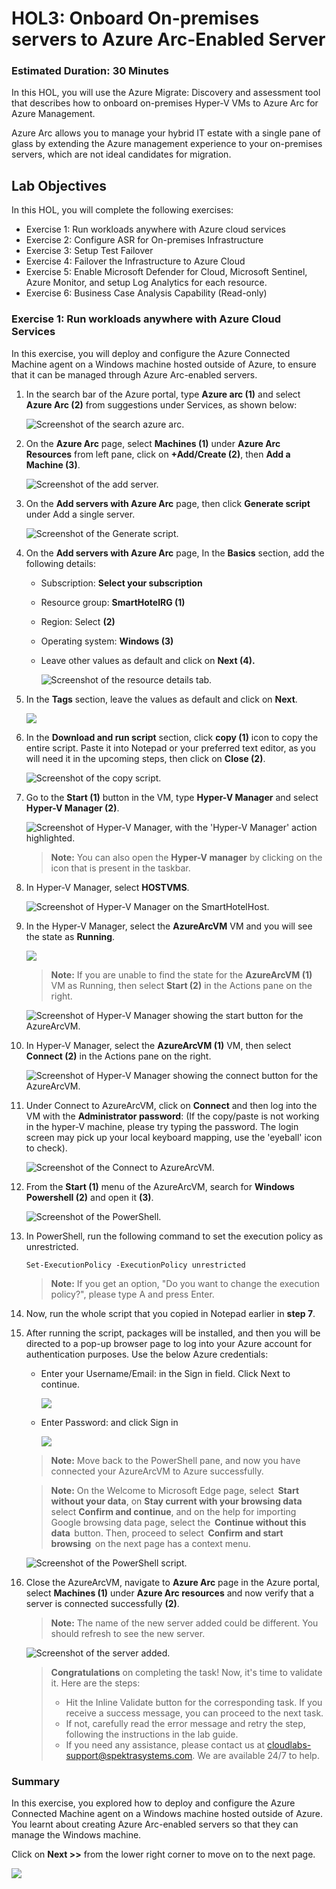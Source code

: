 
# HOL3: Onboard On-premises servers to Azure Arc-Enabled Server


### Estimated Duration: 30 Minutes

In this HOL, you will use the Azure Migrate: Discovery and assessment tool that describes how to onboard on-premises Hyper-V VMs to Azure Arc for Azure Management.

Azure Arc allows you to manage your hybrid IT estate with a single pane of glass by extending the Azure management experience to your on-premises servers, which are not ideal candidates for migration.

## Lab Objectives

In this HOL, you will complete the following exercises:

- Exercise 1: Run workloads anywhere with Azure cloud services
- Exercise 2: Configure ASR for On-premises Infrastructure
- Exercise 3: Setup Test Failover
- Exercise 4: Failover the Infrastructure to Azure Cloud
- Exercise 5: Enable Microsoft Defender for Cloud, Microsoft Sentinel, Azure Monitor, and setup Log Analytics for each resource.
- Exercise 6: Business Case Analysis Capability (Read-only)

### Exercise 1: Run workloads anywhere with Azure Cloud Services

In this exercise, you will deploy and configure the Azure Connected Machine agent on a Windows machine hosted outside of Azure, to ensure that it can be managed through Azure Arc-enabled servers.

1. In the search bar of the Azure portal, type **Azure arc (1)** and select **Azure Arc (2)** from suggestions under Services, as shown below:
   
    ![Screenshot of the search azure arc.](Images/15-7-25-l9-11.png "search azure arc")
  
1. On the **Azure Arc** page, select **Machines (1)** under **Azure Arc Resources** from left pane, click on **+Add/Create (2)**, then **Add a Machine (3)**.
    
    ![Screenshot of the add server.](Images/15-7-25-l9-2.png "add server")
    
1. On the **Add servers with Azure Arc** page, then click **Generate script** under Add a single server.

    ![Screenshot of the Generate script.](Images/15-7-25-l9-3.png "Generate script")
    
1. On the **Add servers with Azure Arc** page, In the **Basics** section, add the following details:
     
   - Subscription: **Select your subscription**
    
   - Resource group: **SmartHotelRG (1)**
  
   - Region: Select **<inject key="Region" enableCopy="false" /> (2)**
   
   - Operating system: **Windows (3)**
   
   - Leave other values as default and click on **Next (4).**

        ![Screenshot of the resource details tab.](Images/15-7-25-l9-4.png "resource details tab")

1. In the **Tags** section, leave the values as default and click on **Next**.

     ![](Images/15-7-25-l9-5.png)

1. In the **Download and run script** section, click **copy (1)** icon to copy the entire script. Paste it into Notepad or your preferred text editor, as you will need it in the upcoming steps, then click on **Close (2)**.

    ![Screenshot of the copy script.](Images/15-7-25-l9-6.png "copy script")
    
1. Go to the **Start (1)** button in the VM, type **Hyper-V Manager** and select **Hyper-V Manager (2)**.

    ![Screenshot of Hyper-V Manager, with the 'Hyper-V Manager' action highlighted.](Images/upd-hyper-v-manager.png "Hyper-V Manager")

   > **Note:** You can also open the **Hyper-V manager** by clicking on the icon that is present in the taskbar. 
    
1. In Hyper-V Manager, select **HOSTVMS<inject key="DeploymentID" enableCopy="false" />**. 
  
    ![Screenshot of Hyper-V Manager on the SmartHotelHost.](Images/15-7-25-l9-7.png "Hyper-V Manager")

 1. In the Hyper-V Manager, select the **AzureArcVM** VM and you will see the state as **Running**.

    ![](Images/15-7-25-l9-8.png)  

    >**Note:** If you are unable to find the state for the **AzureArcVM (1)** VM as Running, then select **Start (2)** in the Actions pane on the right.

    ![Screenshot of Hyper-V Manager showing the start button for the AzureArcVM.](Images/HOL3-EX1-S11.png "Start AzureArcVM")    
    
1. In Hyper-V Manager, select the **AzureArcVM (1)** VM, then select **Connect (2)** in the Actions pane on the right.

    ![Screenshot of Hyper-V Manager showing the connect button for the AzureArcVM.](Images/15-7-25-l9-1.png "Connect to AzureArcVM")  
    
1. Under Connect to AzureArcVM, click on **Connect** and then log into the VM with the **Administrator password**: **<inject key="SmartHotel Admin Password" />** (If the copy/paste is not working in the hyper-V machine, please try typing the password. The login screen may pick up your local keyboard mapping, use the 'eyeball' icon to check).
 
    ![Screenshot of the Connect to AzureArcVM.](Images/HOL3-EX1-S13.png)
    
1. From the **Start (1)** menu of the AzureArcVM, search for **Windows Powershell (2)** and open it **(3)**.

    ![Screenshot of the PowerShell.](Images/upd-powershell.png)
      
1. In PowerShell, run the following command to set the execution policy as unrestricted.

    ```
    Set-ExecutionPolicy -ExecutionPolicy unrestricted
    ```
   >**Note:** If you get an option, "Do you want to change the execution policy?", please type A and press Enter. 

1. Now, run the whole script that you copied in Notepad earlier in **step 7**.

1. After running the script, packages will be installed, and then you will be directed to a pop-up browser page to log into your Azure account for authentication purposes. Use the below Azure credentials:

    - Enter your Username/Email: **<inject key="AzureAdUserEmail"></inject>**  in the Sign in field. Click Next to continue.

       ![](./Images/614-7-25-g6.png)
    
    - Enter Password: **<inject key="AzureAdUserPassword"></inject>** and click Sign in

       ![](./Images/614-7-25-g7.png)

   > **Note:** Move back to the PowerShell pane, and now you have connected your AzureArcVM to Azure successfully.
   
   >**Note:** On the Welcome to Microsoft Edge page, select  **Start without your data**, on **Stay current with your browsing data** select **Confirm and continue**, and on the help for importing Google browsing data page, select the  **Continue without this data**  button. Then, proceed to select  **Confirm and start browsing**  on the next page has a context menu.
    
    ![Screenshot of the PowerShell script.](Images/upd-package.png)
     
 1. Close the AzureArcVM, navigate to **Azure Arc** page in the Azure portal, select **Machines (1)** under **Azure Arc resources** and now verify that a server is connected successfully **(2)**.

    >**Note:** The name of the new server added could be different. You should refresh to see the new server.
    
    ![Screenshot of the server added.](Images/15-7-25-l9-10.png)
     
    > **Congratulations** on completing the task! Now, it's time to validate it. Here are the steps:
    > - Hit the Inline Validate button for the corresponding task. If you receive a success message, you can proceed to the next task. 
    > - If not, carefully read the error message and retry the step, following the instructions in the lab guide.
    > - If you need any assistance, please contact us at cloudlabs-support@spektrasystems.com. We are available 24/7 to help.
   
    <validation step="6e1ec638-e544-477f-90cc-ed27166b2f4e" />
    
### Summary

In this exercise, you explored how to deploy and configure the Azure Connected Machine agent on a Windows machine hosted outside of Azure. You learnt about creating Azure Arc-enabled servers so that they can manage the Windows machine.

Click on **Next >>** from the lower right corner to move on to the next page.
 
  ![](Images/15-7-25-l9-9.png)
